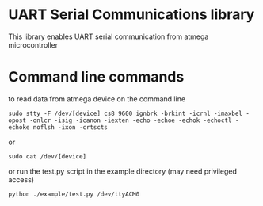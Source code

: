 
# UART Serial Communications library
This library enables UART serial communication from atmega microcontroller

# Command line commands
to read data from atmega device on the command line

	sudo stty -F /dev/[device] cs8 9600 ignbrk -brkint -icrnl -imaxbel -opost -onlcr -isig -icanon -iexten -echo -echoe -echok -echoctl -echoke noflsh -ixon -crtscts

or

	sudo cat /dev/[device]

or run the test.py script in the example directory (may need privileged access)
	
	python ./example/test.py /dev/ttyACM0